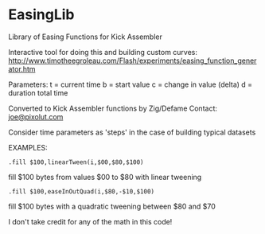 # EasingLib
Library of Easing Functions for Kick Assembler

Interactive tool for doing this and building custom curves:
http://www.timotheegroleau.com/Flash/experiments/easing_function_generator.htm

Parameters:
t = current time
b = start value
c = change in value (delta)
d = duration total time

Converted to Kick Assembler functions by Zig/Defame
Contact: joe@pixolut.com 

Consider time parameters as 'steps' in the case of building typical datasets

EXAMPLES:
```
.fill $100,linearTween(i,$00,$80,$100)
```
fill $100 bytes from values $00 to $80 with linear tweening

```
.fill $100,easeInOutQuad(i,$80,-$10,$100)
```
fill $100 bytes with a quadratic tweening between $80 and $70 


I don't take credit for any of the math in this code! 
